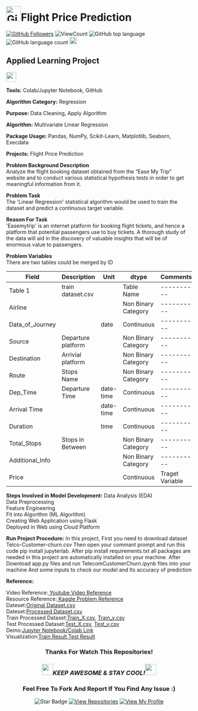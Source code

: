 # <a href="https://github.com/bdfd"><img height=40 src="https://cdn.jsdelivr.net/gh/bdfd/Personal_Image_Repo/4.Stamp/BDFD_Stamp.png" alt="GitHub Followers" /></a>Flight Price Prediction

<a href="https://github.com/bdfd"><img src="https://img.shields.io/github/followers/bdfd?label=Follow%20Me&logo=github" alt="GitHub Followers" /></a>
![ViewCount](https://views.whatilearened.today/views/github/bdfd/Section6.Project03-_Flight_Fare_Prediction.svg?cache=remove)
![GitHub top language](https://img.shields.io/github/languages/top/bdfd/Section6.Project03-_Flight_Fare_Prediction?style=flat)
![GitHub language count](https://img.shields.io/github/languages/count/bdfd/Section6.Project03-_Flight_Fare_Prediction?style=flat)
<img height=20 src="https://cdn.jsdelivr.net/gh/bdfd/Personal_Image_Repo/7.Color-Icon/Status/Finish.svg" alt="bdfd" />

<!-- <img height=20 src="https://cdn.jsdelivr.net/gh/bdfd/Personal_Image_Repo/7.Color-Icon/Status/On_Progress.svg" alt="bdfd" /> -->

## Applied Learning Project

<img height="27" src="https://img.shields.io/badge/Prediction using Supervised ML -Level  Intermediate-blue.svg?&style=for-the-badge&logo=TheSparksFoundation&logoColor=red" />

<!-- ### Project Demo Link - [Click Here](https://car-price-prediction-9dgn.onrender.com/predict/) -->

<!-- ![Car Prediction](https://cdn.jsdelivr.net/gh/bdfd/Section6.Project01-Car_Price_Predictor/predict/static/images/Car_Prediction.png) -->

**Tools:** Colab/Jupyter Notebook, GitHub

**Algorithm Category:** Regression

**Purpose:** Data Cleaning, Apply Algorithm

**Algorithm:** Multivariate Linear Regression

**Package Usage:** Pandas, NumPy, Scikit-Learn, Matplotlib, Seaborn, Execdata

**Projects:** Flight Price Prediction

**Problem Background Description**  
Analyze the flight booking dataset obtained from the “Ease My Trip” website and to conduct various statistical hypothesis tests in order to get meaningful information from it.

**Problem Task**  
The 'Linear Regression' statistical algorithm would be used to train the dataset and predict a continuous target variable.

**Reason For Task**  
'Easemytrip' is an internet platform for booking flight tickets, and hence a platform that potential passengers use to buy tickets. A thorough study of the data will aid in the discovery of valuable insights that will be of enormous value to passengers.

**Problem Variables**  
There are two tables could be merged by ID

| Field           | Description        | Unit      | dtype               | Comments        |
| --------------- | ------------------ | --------- | ------------------- | --------------- |
| Table 1         | train dataset.csv  |           | Table Name          | ----------      |
| Airline         |                    |           | Non Binary Category | ----------      |
| Data_of_Journey |                    | date      | Continuous          | ----------      |
| Source          | Departure platform |           | Non Binary Category | ----------      |
| Destination     | Arrivial platform  |           | Non Binary Category | ----------      |
| Route           | Stops Name         |           | Non Binary Category | ----------      |
| Dep_Time        | Departure Time     | date-time | Continuous          | ----------      |
| Arrival Time    |                    | date-time | Continuous          | ----------      |
| Duration        |                    | time      | Continuous          | ----------      |
| Total_Stops     | Stops in Between   |           | Non Binary Category | ----------      |
| Additional_Info |                    |           | Non Binary Category | ----------      |
| Price           |                    |           | Continuous          | Traget Variable |

**Steps Involved in Model Development:**
Data Analysis (EDA)  
Data Preprocessing  
Feature Engineering  
Fit into Algorithm (ML Algorithm)  
Creating Web Application using Flask  
Deployed in Web using Cloud Platform

**Run Project Procedure:**
In this project, First you need to download dataset Telco-Customer-churn.csv Then open your commant prompt and run this code pip install jupyterlab. After pip install requirements.txt all packages are needed in this project are automatically installed on your machine. After Download app.py files and run TelecomCustomerChurn.ipynb files into your machine And some inputs to check our model and Its accuracy of prediction

**Reference:**

<!-- Github Project Reference:<a href="https://github.com/Mandal-21/Flight-Price-Prediction"><Resource Name-Github> Github Repo Reference</a>   -->

Video Reference:<a href="https://www.youtube.com/watch?v=fPufVcItDzs&list=PLQVvvaa0QuDfSfqQuee6K8opKtZsh7sA9&index=3"><Resource Name-Youtube> Youtube Video Reference</a>  
Resource Reference:<a href="https://www.kaggle.com/datasets/jillanisofttech/flight-price-prediction-dataset/data"><Resource Name-Kaggle> Kaggle Problem Reference</a>  
Dateset:<a href="https://raw.githubusercontent.com/bdfd/Portfolio_Project_10-Salary_Prediction/main/dataset/Salary.csv">Original Dataset.csv</a>  
Dateset:<a href="https://raw.githubusercontent.com/bdfd/Portfolio_Project_10-Salary_Prediction/main/dataset/Salary.csv">Processed Dataset.csv</a>  
Train Processed Dataset:<a href="https://raw.githubusercontent.com/bdfd/Portfolio_Project_10-Salary_Prediction/main/display%20demo/train_x.csv">Train_X.csv</a>,
<a href="https://raw.githubusercontent.com/bdfd/Portfolio_Project_10-Salary_Prediction/main/display%20demo/train_y.csv">Train_y.csv</a>  
Test Processed Dataset:<a href="https://raw.githubusercontent.com/bdfd/Portfolio_Project_10-Salary_Prediction/main/display%20demo/test_x.csv">Test_X.csv</a>,
<a href="https://raw.githubusercontent.com/bdfd/Portfolio_Project_10-Salary_Prediction/main/display%20demo/test_y.csv">Test_y.csv</a>  
Demo:<a href="https://github.com/bdfd/Portfolio_Project_10-Salary_Prediction/blob/main/Salary_Prediction.ipynb">Jupyter Notebook/Colab Link</a>  
Visualization:<a href="https://github.com/bdfd/Section6.Project04_Customer_Segmentation/blob/main/display%20demo/Clustering_Bivariate.png">Train Result</a>,<a href="https://github.com/bdfd/Portfolio_Project_10-Salary_Prediction/blob/main/display%20demo/test%20result.png">Test Result</a>
<br>

<div align="center">

### Thanks For Watch This Repositories!

### <img src="https://media.giphy.com/media/WUlplcMpOCEmTGBtBW/giphy.gif" width="30"><i>KEEP AWESOME & STAY COOL!</i><img src="https://media.giphy.com/media/WUlplcMpOCEmTGBtBW/giphy.gif" width="30">

### Feel Free To Fork And Report If You Find Any Issue :)

![Star Badge](https://img.shields.io/static/v1?label=%F0%9F%8C%9F&message=If%20Useful&style=style=flat&color=BC4E99)
[![View Repositories](https://img.shields.io/badge/View-My_Repositories-blue?logo=GitHub)](https://github.com/bdfd?tab=repositories)
[![View My Profile](https://img.shields.io/badge/View-My_Profile-green?logo=GitHub)](https://github.com/bdfd)

</div>
